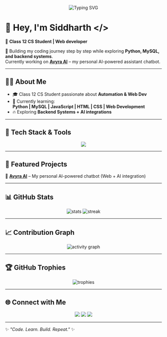 <!-- Typing SVG -->
<p align="center">
  <img src="https://readme-typing-svg.herokuapp.com?font=Fira+Code&size=25&pause=1000&color=F700FF&center=true&vCenter=true&width=600&lines=Web+Developer+🤖;Class+12+CS+Student+🎓;Learning+Python+%26+MySQL+Html+Css+JavaScript+Git🚀" alt="Typing SVG" />
</p>

# 👋 Hey, I'm Siddharth </>

🚀 **Class 12 CS Student | Web developer**

🌟 Building my coding journey step by step while exploring **Python, MySQL, and backend systems**.  
Currently working on **[Avyra AI](https://avyra-ai.onrender.com/)** – my personal AI-powered assistant chatbot.  

---

## 🧑‍💻 About Me
- 🎓 Class 12 CS Student passionate about **Automation & Web Dev**
- 🌱 Currently learning:  
  **Python | MySQL | JavaScript | HTML | CSS | Web Development**
- 🔥 Exploring **Backend Systems + AI integrations**

---

## 🚀 Tech Stack & Tools
<p align="center">
  <img src="https://skillicons.dev/icons?i=python,mysql,js,html,css,vscode,github,git,perplexity" />
</p>

---

## 📌 Featured Projects
🔹 **[Avyra AI](https://avyra-ai.onrender.com/)** – My personal AI-powered chatbot (Web + AI integration)

---

## 📊 GitHub Stats
<p align="center">
  <img src="https://github-readme-stats.vercel.app/api?username=Siddharthxd99&show_icons=true&theme=radical" alt="stats" />
  <img src="https://github-readme-streak-stats.herokuapp.com/?user=Siddharthxd99&theme=radical" alt="streak" />
</p>

---

## 📈 Contribution Graph
<p align="center">
  <img src="https://github-readme-activity-graph.vercel.app/graph?username=Siddharthxd99&theme=tokyo-night" alt="activity graph"/>
</p>

---

## 🏆 GitHub Trophies
<p align="center">
  <img src="https://github-profile-trophy.vercel.app/?username=Siddharthxd99&theme=radical&no-frame=true&row=1&column=7" alt="trophies"/>
</p>

---

## 🌐 Connect with Me
<p align="center">
  <a href="https://github.com/Siddharthxd99"><img src="https://img.shields.io/badge/GitHub-333?style=for-the-badge&logo=github&logoColor=white"/></a>
  <a href="https://avyra-ai.onrender.com/"><img src="https://img.shields.io/badge/AvyraAI-0088cc?style=for-the-badge&logo=aiqfome&logoColor=white"/></a>
  <a href="https://discord.com/users/"><img src="https://img.shields.io/badge/Discord-5865F2?style=for-the-badge&logo=discord&logoColor=white"/></a>
</p>

---

✨ *"Code. Learn. Build. Repeat."* ✨
